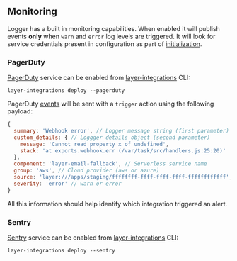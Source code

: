 ## Monitoring

Logger has a built in monitoring capabilities. When enabled it will publish events **only** when `warn` and `error` log levels are triggered. It will look for service credentials present in configuration as part of [initialization](/README.md#initialization).

### PagerDuty

[PagerDuty](https://www.pagerduty.com/) service can be enabled from [layer-integrations](https://github.com/layerhq/layer-integrations) CLI:

    layer-integrations deploy --pagerduty

PagerDuty [events](https://v2.developer.pagerduty.com/docs/events-api-v2) will be sent with a `trigger` action using the following payload:

```javascript
{
  summary: 'Webhook error', // Logger message string (first parameter)
  custom_details: { // Loggger details object (second parameter)
    message: 'Cannot read property x of undefined',
    stack: 'at exports.webhook.err (/var/task/src/handlers.js:25:20)'
  },
  component: 'layer-email-fallback', // Serverless service name
  group: 'aws', // Cloud provider (aws or azure)
  source: 'layer:///apps/staging/ffffffff-ffff-ffff-ffff-ffffffffffff', // Layer app ID
  severity: 'error' // warn or error
}
```

All this information should help identify which integration triggered an alert.

### Sentry

[Sentry](https://sentry.io) service can be enabled from [layer-integrations](https://github.com/layerhq/layer-integrations) CLI:

    layer-integrations deploy --sentry

